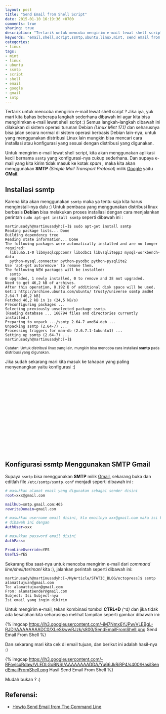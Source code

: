 ```yaml
---
layout: post
title: "Send Email from Shell Script"
date: 2015-01-10 16:19:36 +0700
comments: true
sharing: true
description: "Tertarik untuk mencoba mengirim e-mail lewat shell script ? Jika iya, yuk mari kita bahas beberapa langkah sederhana dibawah ini agar kita bisa mengirimkan email"
keywords: "email,shell,script,ssmtp,ubuntu,linux,mint, send email from shell, google, gmail, smtp"
categories:
- linux
tags:
- mint
- linux
- ubuntu
- ssmtp
- script
- shell
- email 
- google
- gmail
- smtp
---
```


Tertarik untuk mencoba mengirim e-mail lewat shell script ? Jika iya, yuk mari kita bahas beberapa langkah sederhana dibawah ini agar kita bisa mengirimkan e-mail lewat shell script :) Semua langkah-langkah dibawah ini dilakukan di sistem operasi turunan Debian _(Linux Mint 17.1)_ dan seharusnya bisa jalan secara normal di sistem operasi berbasis Debian lain-nya, untuk yang menggunakan distribusi Linux lain mungkin bisa mencari cara installasi atau konfigurasi yang sesuai dengan distribusi yang digunakan.

Untuk mengirim e-mail lewat shell script, kita akan menggunakan aplikasi kecil bernama `ssmtp` yang konfigurasi-nya cukup sederhana. Dan supaya e-mail yang kita kirim tidak masuk ke kotak _spam_ , maka kita akan menggunakan **SMTP** _(Simple Mail Transport Protocol)_ milik [Google](http://google.com) yaitu **GMail**. 

## Installasi ssmtp

Karena kita akan menggunakan `ssmtp` maka ya tentu saja kita harus menginstall-nya dulu :) Untuk pembaca yang menggunakan distribusi linux berbasis **Debian** bisa melakukan proses installasi dengan cara menjalankan perintah `sudo apt-get install ssmtp` seperti dibawah ini :
```
martinusadyh@martinusadyh:[~]$ sudo apt-get install ssmtp
Reading package lists... Done
Building dependency tree       
Reading state information... Done
The following packages were automatically installed and are no longer required:
  liblua5.1-0 libmysqlcppconn7 libodbc1 libvsqlitepp3 mysql-workbench-data
  python-mysql.connector python-pyodbc python-pysqlite2
Use 'apt-get autoremove' to remove them.
The following NEW packages will be installed:
  ssmtp
0 upgraded, 1 newly installed, 0 to remove and 38 not upgraded.
Need to get 46,2 kB of archives.
After this operation, 8.192 B of additional disk space will be used.
Get:1 http://archive.ubuntu.com/ubuntu/ trusty/universe ssmtp amd64 2.64-7 [46,2 kB]
Fetched 46,2 kB in 1s (24,5 kB/s)
Preconfiguring packages ...
Selecting previously unselected package ssmtp.
(Reading database ... 168794 files and directories currently installed.)
Preparing to unpack .../ssmtp_2.64-7_amd64.deb ...
Unpacking ssmtp (2.64-7) ...
Processing triggers for man-db (2.6.7.1-1ubuntu1) ...
Setting up ssmtp (2.64-7) ...
martinusadyh@martinusadyh:[~]$ 
```
<small>Catatan: Untuk distribusi linux yang lain, mungkin bisa mencoba cara installasi <b>ssmtp</b> pada distribusi yang digunakan. </small>

Jika sudah sekarang mari kita masuk ke tahapan yang paling menyenangkan yaitu konfigurasi :)
<!-- more -->

<div>
<script async src="//pagead2.googlesyndication.com/pagead/js/adsbygoogle.js"></script>
<!-- 300x250, created 12/13/09 -->
<ins class="adsbygoogle"
     style="display:inline-block;width:300px;height:250px"
     data-ad-client="ca-pub-8822787298726866"
     data-ad-slot="0323780848"></ins>
<script>
(adsbygoogle = window.adsbygoogle || []).push({});
</script>
</div>

## Konfigurasi ssmtp Menggunakan SMTP Gmail

Supaya `ssmtp` bisa menggunakan **SMTP** milik [Gmail](https://mail.google.com), sekarang buka dan editlah file `/etc/ssmtp/ssmtp.conf` menjadi seperti dibawah ini :
``` bash
# masukkan alamat email yang digunakan sebagai sender disini
root=xxx@gmail.com

mailhub=smtp.gmail.com:465
rewriteDomain=gmail.com

# masukkan username email disini, klo emailnya xxx@gmail.com maka isi kolom
# dibawah ini dengan 
AuthUser=xxx

# masukkan password email disini
AuthPass=

FromLineOverride=YES
UseTLS=YES
```

Sekarang tiba saat-nya untuk mencoba mengirim e-mail dari _command line/shell/terimanl_ kita :), jalankan perintah seperti dibawah ini:
```
martinusadyh@martinusadyh:[~/MyArticle/STATIC_BLOG/octopress]$ ssmtp alamattujuan@gmail.com
To: alamattujuan@gmail.com
From: alamatsender@gmail.com
Subject: Isi Subject-nya
Isi email yang ingin dikirim
```

Untuk mengirim e-mail, tekan kombinasi tombol **CTRL+D** _(^d)_ dan jika tidak ada kesalahan kita seharusnya melihat tampilan seperti gambar dibawah ini:

{% imgcap https://lh3.googleusercontent.com/-iM7Nmx6YJPw/VLEBgL-RJDI/AAAAAAAADC0/XLeSkwwRJzk/s800/SendEmailFromShell.png Send Email From Shell %}

Dan sekarang mari kita cek di email tujuan, dan berikut ini adalah hasil-nya :)

{% imgcap https://lh3.googleusercontent.com/-RFoyIcxRdaw/VLEDLGoBNSI/AAAAAAAADDA/Yu66JkRiRP4/s400/HasilSendEmailFromShell.png Hasil Send Email From Shell %}

Mudah bukan ? :)

## Referensi:
  * [Howto Send Email from The Command Line](http://askubuntu.com/questions/12917/how-to-send-mail-from-the-command-line)